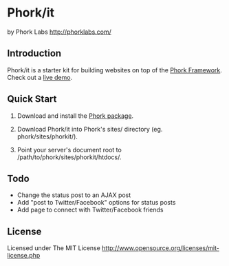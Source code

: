 Phork/it
========

by Phork Labs
<http://phorklabs.com/>


Introduction
------------

Phork/it is a starter kit for building websites on top of the [Phork Framework](http://phork.org). Check out a [live demo](http://phorkit.org).


Quick Start
-----------

1.  Download and install the [Phork package](https://github.com/phork/phork).

2.  Download Phork/it into Phork's sites/ directory (eg. phork/sites/phorkit/).

3.  Point your server's document root to /path/to/phork/sites/phorkit/htdocs/.


Todo
----

*  Change the status post to an AJAX post
*  Add "post to Twitter/Facebook" options for status posts
*  Add page to connect with Twitter/Facebook friends


License
-------

Licensed under The MIT License
<http://www.opensource.org/licenses/mit-license.php>